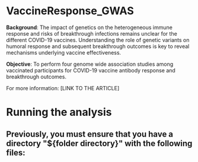 # VaccineResponse_GWAS
**Background**: The impact of genetics on the heterogeneous immune response and risks of breakthrough infections remains unclear for the different COVID-19 vaccines. Understanding the role of genetic variants on humoral response and subsequent breakthrough outcomes is key to reveal mechanisms underlying vaccine effectiveness. 

**Objective**: To perform four genome wide association studies among vaccinated participants for COVID-19 vaccine antibody response and breakthrough outcomes. 

For more information: [LINK TO THE ARTICLE]

# Running the analysis
Previously, you must ensure that you have a directory "${folder directory}" with the following files:
  - 
